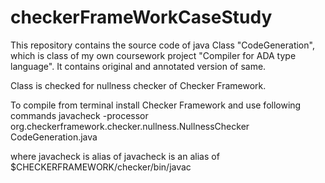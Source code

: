 # checkerFrameWorkCaseStudy
This repository contains the source code of java Class "CodeGeneration", which is class of my own coursework project "Compiler for ADA type language". 
It contains original and annotated version of same. 
 
Class is checked for nullness checker of Checker Framework.
 
To compile from terminal install Checker Framework and use following commands 
javacheck -processor org.checkerframework.checker.nullness.NullnessChecker CodeGeneration.java
 
 where javacheck is alias of javacheck is an alias of $CHECKERFRAMEWORK/checker/bin/javac
